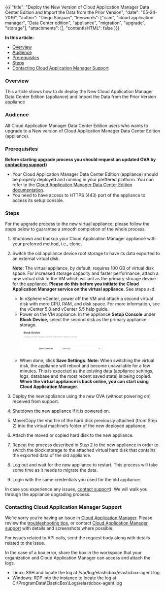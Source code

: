 {{{
"title": "Deploy the New Version of Cloud Application Manager Data Center Edition and Import the Data from the Prior Version",
"date": "05-24-2019",
"author": "Diego Sanjuan",
"keywords": ["cam", "cloud application manager", "Data Center edition", "appliance", "migration", "upgrade", "storage"],
"attachments": [],
"contentIsHTML": false
}}}


**In this article:**

* [Overview](#overview)
* [Audience](#audience)
* [Prerequisites](#prerequisites)
* [Steps](#steps)
* [Contacting Cloud Application Manager Support](#contacting-cloud-application-manager-support)


### Overview


This article shows how to do deploy the New Cloud Application Manager Data Center Edition (appliance) and Import the Data from the Prior Version appliance


### Audience


All Cloud Application Manager Data Center Edition users who wants to upgrade to a New version of Cloud Application Manager Data Center Edition (appliance).


### Prerequisites


**Before starting upgrade process you should request an updated OVA by [contacting support](mailto:incident@CenturyLink.com))**

* Your Cloud Application Manager Data Center Edition (appliance) should be properly deployed and running in your preffered platform. You can refer to the [Cloud Application Manager Data Center Edition documentation](camdce-overview.md).
* You need to have access to HTTPS (443) port of the appliance to access its setup console.


### Steps


For the upgrade process to the new virtual appliance, please follow the steps below to guarantee a smooth completion of the whole process.

1. Shutdown and backup your Cloud Application Manager appliance with your preferred method, i.e., clone.
2. Switch the old appliance device root storage to have its data exported to an external virtual disk.

   **Note**: The virtual appliance, by default, requires 100 GB of virtual disk space. For increased storage capacity and faster performance, attach a new virtual disk to the VM which will act as the primary storage device for the appliance. **Please do this before you initiate the Cloud Application Manager service on the virtual appliance**. See steps a-d:
   * In vSphere vCenter, power off the VM and attach a second virtual disk with more CPU, RAM, and disk space. For more information, see the vCenter 5.0 and vCenter 5.5 help guide.
   * Power on the VM appliance. In the appliance **Setup Console** under **Block Device**, select the second disk as the primary appliance storage.
   ![appliance-migration1.png](../../images/cloud-application-manager/appliance-migration1.png)
   * When done, click **Save Settings**.
   **Note:** When switching the virtual disk, the appliance will reboot and become unavailable for a few minutes. This is expected as the existing data (appliance settings, logs, database and the most recent saved state) is being copied. **When the virtual appliance is back online, you can start using Cloud Application Manager**.

3. Deploy the new appliance using the new OVA (without powering on) received from support.
4. Shutdown the new appliance if it is powered on.
5. Move/Copy the vhd file of the hard disk previously attached (from Step 2) into the virtual machine’s folder of the new deployed appliance.
6. Attach the moved or copied hard disk to the new appliance.
7. Repeat the process described in Step 2 to the new appliance in order to switch the block storage to the attached virtual hard disk that contains the exported data of the old appliance.
8. Log out and wait for the new appliance to restart. This process will take some time as it needs to migrate the data.
9. Login with the same credentials you used for the old appliance.

In case you experience any issues, [contact support](mailto:incident@CenturyLink.com)). We will walk you through the appliance upgrading process.


### Contacting Cloud Application Manager Support


We’re sorry you’re having an issue in [Cloud Application Manager](https://www.ctl.io/cloud-application-manager/). Please review the [troubleshooting tips](../Troubleshooting/troubleshooting-tips.md), or contact [Cloud Application Manager support](mailto:incident@CenturyLink.com) with details and screenshots where possible.

For issues related to API calls, send the request body along with details related to the issue.

In the case of a box error, share the box in the workspace that your organization and Cloud Application Manager can access and attach the logs.
* Linux: SSH and locate the log at /var/log/elasticbox/elasticbox-agent.log
* Windows: RDP into the instance to locate the log at C:\ProgramData\ElasticBox\Logs\elasticbox-agent.log
